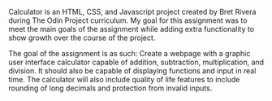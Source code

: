 Calculator is an HTML, CSS, and Javascript project created by Bret Rivera during The Odin Project curriculum. My goal for this assignment was to meet the main goals of the assignment while adding extra functionality to show growth over the course of the project.

The goal of the assignment is as such: Create a webpage with a graphic user interface calculator capable of addition, subtraction, multiplication, and division. It should also be capable of displaying functions and input in real time. The calculator will also include quality of life features to include rounding of long decimals and protection from invalid inputs. 

